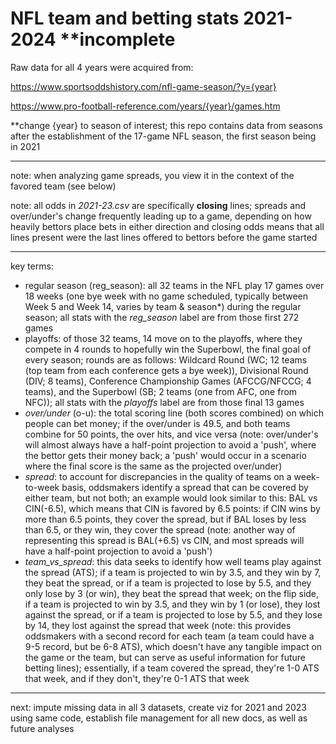 # NFL team and betting stats 2021-2024 **incomplete

Raw data for all 4 years were acquired from: 

https://www.sportsoddshistory.com/nfl-game-season/?y={year}

https://www.pro-football-reference.com/years/{year}/games.htm

**change {year} to season of interest; this repo contains data from seasons after the establishment of the 17-game NFL season, the first season being in 2021
______________________________________________________________________________________________________________________________________________________

note: when analyzing game spreads, you view it in the context of the favored team (see below)

note: all odds in *2021-23.csv* are specifically **closing** lines; spreads and over/under's change frequently leading up to a game, depending on how heavily bettors place bets in either direction and closing odds means that all lines present were the last lines offered to bettors before the game started
______________________________________________________________________________________________________________________________________________________

key terms:
- regular season (reg_season): all 32 teams in the NFL play 17 games over 18 weeks (one bye week with no game scheduled, typically between Week 5 and Week 14, varies by team & season*) during the regular season; all stats with the *reg_season* label are from those first 272 games
- playoffs: of those 32 teams, 14 move on to the playoffs, where they compete in 4 rounds to hopefully win the Superbowl, the final goal of every season; rounds are as follows: Wildcard Round (WC; 12 teams (top team from each conference gets a bye week)), Divisional Round (DIV; 8 teams), Conference Championship Games (AFCCG/NFCCG; 4 teams), and the Superbowl (SB; 2 teams (one from AFC, one from NFC)); all stats with the *playoffs* label are from those final 13 games
- *over/under* (o-u): the total scoring line (both scores combined) on which people can bet money; if the over/under is 49.5, and both teams combine for 50 points, the over hits, and vice versa (note: over/under's will almost always have a half-point projection to avoid a 'push', where the bettor gets their money back; a 'push' would occur in a scenario where the final score is the same as the projected over/under)
- *spread*: to account for discrepancies in the quality of teams on a week-to-week basis, oddsmakers identify a spread that can be covered by either team, but not both; an example would look similar to this: BAL vs CIN(-6.5), which means that CIN is favored by 6.5 points: if CIN wins by more than 6.5 points, they cover the spread, but if BAL loses by less than 6.5, or they win, they cover the spread (note: another way of representing this spread is BAL(+6.5) vs CIN, and most spreads will have a half-point projection to avoid a 'push')
- *team_vs_spread*: this data seeks to identify how well teams play against the spread (ATS); if a team is projected to win by 3.5, and they win by 7, they beat the spread, or if a team is projected to lose by 5.5, and they only lose by 3 (or win), they beat the spread that week; on the flip side, if a team is projected to win by 3.5, and they win by 1 (or lose), they lost against the spread, or if a team is projected to lose by 5.5, and they lose by 14, they lost against the spread that week (note: this provides oddsmakers with a second record for each team (a team could have a 9-5 record, but be 6-8 ATS), which doesn't have any tangible impact on the game or the team, but can serve as useful information for future betting lines); essentially, if a team covered the spread, they're 1-0 ATS that week, and if they don't, they're 0-1 ATS that week
__________________
next: impute missing data in all 3 datasets, create viz for 2021 and 2023 using same code, establish file management for all new docs, as well as future analyses

